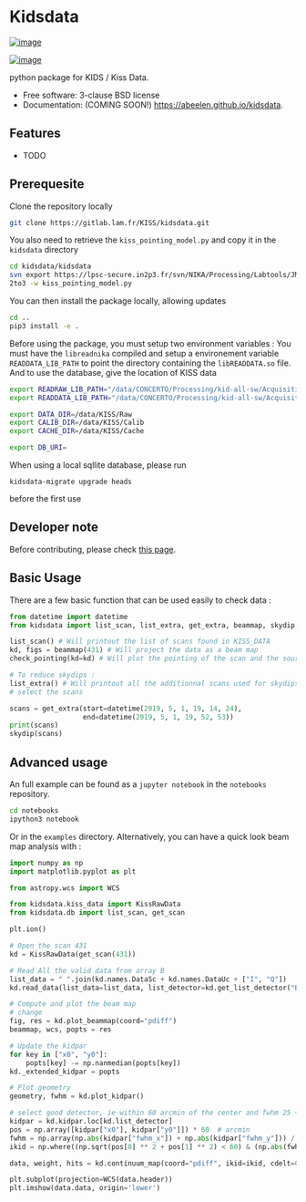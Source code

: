 Kidsdata
========

[![image](https://img.shields.io/travis/abeelen/kidsdata.svg)](https://travis-ci.org/abeelen/kidsdata)

[![image](https://img.shields.io/pypi/v/kidsdata.svg)](https://pypi.python.org/pypi/kidsdata)

python package for KIDS / Kiss Data.

-   Free software: 3-clause BSD license
-   Documentation: (COMING SOON!) <https://abeelen.github.io/kidsdata>.

Features
--------

-   TODO


## Prerequesite

Clone the repository locally
```bash
git clone https://gitlab.lam.fr/KISS/kidsdata.git
```

You also need to retrieve the `kiss_pointing_model.py` and copy it in the `kidsdata` directory

```bash
cd kidsdata/kidsdata
svn export https://lpsc-secure.in2p3.fr/svn/NIKA/Processing/Labtools/JM/KISS/kiss_pointing_model.py
2to3 -w kiss_pointing_model.py
```

You can then install the package locally, allowing updates
```bash
cd ..
pip3 install -e .
```

Before using the package, you must setup two environment variables :
You must have the `libreadnika` compiled and setup a environement variable `READDATA_LIB_PATH` to point the directory containing the `libREADDATA.so` file. And to use the database, give the location of KISS data


```bash
export READRAW_LIB_PATH="/data/CONCERTO/Processing/kid-all-sw/Acquisition/kani/readRaw/readraw"
export READDATA_LIB_PATH="/data/CONCERTO/Processing/kid-all-sw/Acquisition/kani/readData/readdata"

export DATA_DIR=/data/KISS/Raw
export CALIB_DIR=/data/KISS/Calib
export CACHE_DIR=/data/KISS/Cache

export DB_URI=
```

When using a local sqllite database, please run 
```
kidsdata-migrate upgrade heads
```
before the first use



## Developer note

Before contributing, please check [this page](./developer_note.md).


## Basic Usage
There are a few basic function that can be used easily to check data :
```python
from datetime import datetime
from kidsdata import list_scan, list_extra, get_extra, beammap, skydip, check_pointing

list_scan() # Will printout the list of scans found in KISS_DATA
kd, figs = beammap(431) # Will project the data as a beam map
check_pointing(kd=kd) # Will plot the pointing of the scan and the source reusing the previously read KissRawData object

# To reduce skydips :
list_extra() # Will printout all the additionnal scans used for skydips in KISS_DATA
# select the scans

scans = get_extra(start=datetime(2019, 5, 1, 19, 14, 24),
                  end=datetime(2019, 5, 1, 19, 52, 53))
print(scans)
skydip(scans)
```
## Advanced usage


An full example can be found as a `jupyter notebook` in the `notebooks` repository.

```bash
cd notebooks
ipython3 notebook
```

Or in the `examples` directory. Alternatively, you can have a quick look beam map analysis with :

```python
import numpy as np
import matplotlib.pyplot as plt

from astropy.wcs import WCS

from kidsdata.kiss_data import KissRawData
from kidsdata.db import list_scan, get_scan

plt.ion()

# Open the scan 431
kd = KissRawData(get_scan(431))

# Read All the valid data from array B
list_data = " ".join(kd.names.DataSc + kd.names.DataUc + ["I", "Q"])
kd.read_data(list_data=list_data, list_detector=kd.get_list_detector("B", flag=0), silent=True)

# Compute and plot the beam map
# change
fig, res = kd.plot_beammap(coord="pdiff")
beammap, wcs, popts = res

# Update the kidpar
for key in ["x0", "y0"]:
    popts[key] -= np.nanmedian(popts[key])
kd._extended_kidpar = popts

# Plot geometry
geometry, fwhm = kd.plot_kidpar()

# select good detector, ie within 60 arcmin of the center and fwhm 25 +- 10
kidpar = kd.kidpar.loc[kd.list_detector]
pos = np.array([kidpar["x0"], kidpar["y0"]]) * 60  # arcmin
fwhm = np.array(np.abs(kidpar["fwhm_x"]) + np.abs(kidpar["fwhm_y"])) / 2 * 60
ikid = np.where((np.sqrt(pos[0] ** 2 + pos[1] ** 2) < 60) & (np.abs(fwhm - 25) < 10))[0]

data, weight, hits = kd.continuum_map(coord="pdiff", ikid=ikid, cdelt=0.05)

plt.subplot(projection=WCS(data.header))
plt.imshow(data.data, origin='lower')

```
